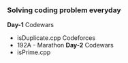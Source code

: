 ### Solving coding problem everyday
**Day-1**
Codewars
- isDuplicate.cpp
Codeforces
- 192A - Marathon
**Day-2**
Codewars
- isPrime.cpp
